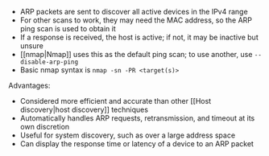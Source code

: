 - ARP packets are sent to discover all active devices in the IPv4 range
- For other scans to work, they may need the MAC address, so the ARP ping scan is used to obtain it
- If a response is received, the host is active; if not, it may be inactive but unsure
- [[nmap|Nmap]] uses this as the default ping scan; to use another, use `--disable-arp-ping`
- Basic nmap syntax is `nmap -sn -PR <target(s)>`

Advantages:
- Considered more efficient and accurate than other [[Host discovery|host discovery]] techniques
- Automatically handles ARP requests, retransmission, and timeout at its own discretion
- Useful for system discovery, such as over a large address space
- Can display the response time or latency of a device to an ARP packet